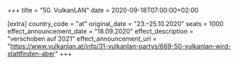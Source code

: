 +++
title = "50. VulkanLAN"
date = 2020-09-18T07:00:00+02:00

[extra]
country_code = "at"
original_date = "23.–25.10.2020"
seats = 1000
effect_announcement_date = "18.09.2020"
effect_description = "verschoben auf 2021"
effect_announcement_url = "https://www.vulkanlan.at/info/31-vulkanlan-partys/669-50-vulkanlan-wird-stattfinden-aber"
+++
